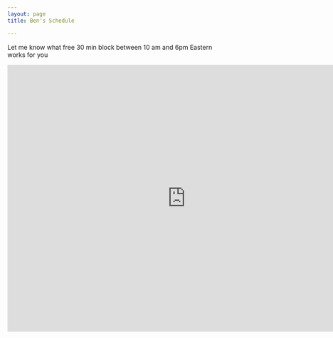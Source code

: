 ```yaml
---
layout: page
title: Ben's Schedule

---
```

<div class="span3">
	<p> Let me know what free 30 min block between 10 am and 6pm Eastern works for you </p>
<div id="upcoming"></div><!--/span-->
</div>
<div>
<iframe src="https://www.google.com/calendar/embed?height=600&amp;wkst=2&amp;bgcolor=%23FFFFFF&amp;src=bzreinhardt%40gmail.com&amp;color=%231B887A&amp;ctz=America%2FNew_York" style=" border-width:0 " width="800" height="600" frameborder="0" scrolling="no"></iframe>
</div>
